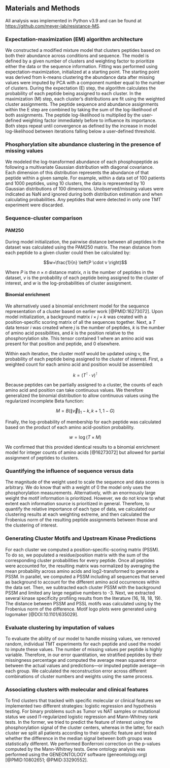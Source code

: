 ## Materials and Methods

All analysis was implemented in Python v3.9 and can be found at <https://github.com/meyer-lab/resistance-MS>.

### Expectation-maximization (EM) algorithm architecture

We constructed a modified mixture model that clusters peptides based on both their abundance across conditions and sequence. The model is defined by a given number of clusters and weighting factor to prioritize either the data or the sequence information. Fitting was performed using expectation-maximization, initialized at a starting point. The starting point was derived from k-means clustering the abundance data after missing values were imputed by PCA with a component number equal to the number of clusters. During the expectation (E) step, the algorithm calculates the probability of each peptide being assigned to each cluster. In the maximization (M) step, each cluster’s distributions are fit using the weighted cluster assignments. The peptide sequence and abundance assignments within the E step are combined by taking the sum of the log-likelihood of both assignments. The peptide log-likelihood is multiplied by the user-defined weighting factor immediately before to influence its importance. Both steps repeat until convergence as defined by the increase in model log-likelihood between iterations falling below a user-defined threshold.

### Phosphorylation site abundance clustering in the presence of missing values

We modeled the log-transformed abundance of each phosphopeptide as following a multivariate Gaussian distribution with diagonal covariance. Each dimension of this distribution represents the abundance of that peptide within a given sample. For example, within a data set of 100 patients and 1000 peptides, using 10 clusters, the data is represented by 10 Gaussian distributions of 100 dimensions. Unobserved/missing values were indicated as NaN and ignored during both distribution estimation and when calculating probabilities. Any peptides that were detected in only one TMT experiment were discarded.

### Sequence-cluster comparison

#### PAM250

During model initialization, the pairwise distance between all peptides in the dataset was calculated using the PAM250 matrix. The mean distance from each peptide to a given cluster could then be calculated by:

$$w=\frac{1}{n} \left(P \cdot v \right)$$

Where $P$ is the $n \times n$ distance matrix, $n$ is the number of peptides in the dataset, $v$ is the probability of each peptide being assigned to the cluster of interest, and $w$ is the log-probabilities of cluster assignment. 

#### Binomial enrichment

We alternatively used a binomial enrichment model for the sequence representation of a cluster based on earlier work [@PMID:16273072]. Upon model initialization, a background matrix $i \times j \times k$ was created with a position-specific scoring matrix of all the sequences together. Next, a $T$ data tensor $i$ was created where $j$ is the number of peptides, $k$ is the number of amino acid possibilities, and $k$ is the position relative to the phosphorylation site. This tensor contained 1 where an amino acid was present for that position and peptide, and 0 elsewhere.

Within each iteration, the cluster motif would be updated using v, the probability of each peptide being assigned to the cluster of interest. First, a weighted count for each amino acid and position would be assembled:

$$k = \left(T^\intercal \cdot v \right)^\intercal$$

Because peptides can be partially assigned to a cluster, the counts of each amino acid and position can take continuous values. We therefore generalized the binomial distribution to allow continuous values using the regularized incomplete Beta function:

$$M = B \left(\| \vec{v}\|_1 - k, k + 1, 1 - G \right)$$

Finally, the log-probability of membership for each peptide was calculated based on the product of each amino acid-position probability.

$$w = \log (T \times M)$$

We confirmed that this provided identical results to a binomial enrichment model for integer counts of amino acids [@16273072] but allowed for partial assignment of peptides to clusters.

### Quantifying the influence of sequence versus data

The magnitude of the weight used to scale the sequence and data scores is arbitrary. We do know that with a weight of 0 the model only uses the phosphorylation measurements. Alternatively, with an enormously large weight the motif information is prioritized. However, we do not know to what extent each information source is prioritized in general. Therefore, to quantify the relative importance of each type of data, we calculated our clustering results at each weighting extreme, and then calculated the Frobenius norm of the resulting peptide assignments between those and the clustering of interest.

### Generating Cluster Motifs and Upstream Kinase Predictions

For each cluster we computed a position-specific-scoring matrix (PSSM). To do so, we populated a residue/position matrix with the sum of the corresponding cluster probabilities for every peptide. Once all peptides were accounted for, the resulting matrix was normalized by averaging the mean probability across amino acids and log2-transformed to generate a PSSM. In parallel, we computed a PSSM including all sequences that served as background to account for the different amino acid occurrences within the data set. Then, we subtracted each cluster PSSM with the background PSSM and limited any large negative numbers to -3. Next, we extracted several kinase specificity profiling results from the literature (16, 18, 18, 19). The distance between PSSM and PSSL motifs was calculated using by the Frobenius norm of the difference. Motif logo plots were generated using logomaker [@DOI:10.1101/635029].

### Evaluate clustering by imputation of values

To evaluate the ability of our model to handle missing values, we removed random, individual TMT experiments for each peptide and used the model to impute these values. The number of missing values per peptide is highly variable. Therefore, in our error quantitation, we stratified peptides by their missingness percentage and computed the average mean squared error between the actual values and predictions—or imputed peptide average—in each group. We calculated the reconstruction error across different combinations of cluster numbers and weights using the same process.

### Associating clusters with molecular and clinical features

To find clusters that tracked with specific molecular or clinical features we implemented two different strategies: logistic regression and hypothesis testing. For binary problems such as Tumor vs NAT samples or mutational status we used l1-regularized logistic regression and Mann-Whitney rank tests. In the former, we tried to predict the feature of interest using the phosphorylation signal of the cluster centers, whereas in the latter, for each cluster we split all patients according to their specific feature and tested whether the difference in the median signal between both groups was statistically different. We performed Bonferroni correction on the p-values computed by the Mann-Whitney tests. Gene ontology analysis was performed using the GENEONTOLOGY software (geneontology.org) [@PMID:10802651; @PMID:33290552].
